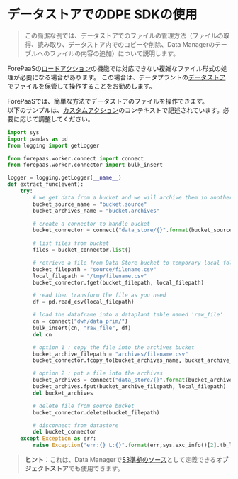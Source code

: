 # データストアでのDPE SDKの使用

> この簡潔な例では、データストアでのファイルの管理方法（ファイルの取得、読み取り、データストア内でのコピーや削除、Data Managerのテーブルへのファイルの内容の追加）について説明します。

ForePaaSの[ロードアクション](/jp/product/dpe/actions/load/index)の機能では対応できない複雑なファイル形式の処理が必要になる場合があります。
この場合は、データプラントの[データストア](/jp/product/data-manager/datastore/index)でファイルを保管して操作することをお勧めします。 

ForePaaSでは、簡単な方法でデータストアのファイルを操作できます。  
以下のサンプルは、[カスタムアクション](/jp/product/dpe/actions/custom/index)のコンテキストで記述されています。必要に応じて調整してください。 


```python
import sys
import pandas as pd
from logging import getLogger

from forepaas.worker.connect import connect
from forepaas.worker.connector import bulk_insert

logger = logging.getLogger(__name__)
def extract_func(event):
    try:
        # we get data from a bucket and we will archive them in another bucket
        bucket_source_name = "bucket.source"
        bucket_archives_name = "bucket.archives"

        # create a connector to handle bucket   
        bucket_connector = connect("data_store/{}".format(bucket_source_name))
        
        # list files from bucket
        files = bucket_connector.list()

        # retrieve a file from Data Store bucket to temporary local folder
        bucket_filepath = "source/filename.csv"
        local_filepath = "/tmp/filename.csv"
        bucket_connector.fget(bucket_filepath, local_filepath)

        # read then transform the file as you need
        df = pd.read_csv(local_filepath)

        # load the dataframe into a dataplant table named 'raw_file'
        cn = connect("dwh/data_prim/")
        bulk_insert(cn, "raw_file", df)
        del cn

        # option 1 : copy the file into the archives bucket
        bucket_archive_filepath = "archives/filename.csv"
        bucket_connector.fcopy_to(bucket_archives_name, bucket_archive_filepath, bucket_filepath)

        # option 2 : put a file into the archives
        bucket_archives = connect("data_store/{}".format(bucket_archives_name))
        bucket_archives.fput(bucket_archive_filepath, local_filepath)
        del bucket_archives

        # delete file from source bucket
        bucket_connector.delete(bucket_filepath)

        # disconnect from datastore
        del bucket_connector
    except Exception as err: 
        raise Exception("err:{} L:{}".format(err,sys.exc_info()[2].tb_lineno))
```

> **ヒント**：これは、Data Managerで[S3準拠のソース](/jp/product/data-manager/collect/connectors/s3/index)として定義できる**オブジェクトストア**でも使用できます。








    













